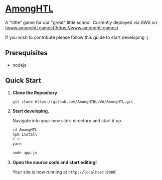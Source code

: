 # [AmongHTL](https://github.com/AmongHTBLuVA/AmongHTL)

A "little" game for our "great" little school.
Currently deployed via AWS on [www.amonghtl.games](https://www.amonghtl.games).

If you wish to contribute please follow this guide to start developing :) 

## Prerequisites
* nodejs  


## Quick Start

1.  **Clone the Repository**
    ```sh
    git clone https://github.com/AmongHTBLuVA/AmongHTL.git
    ```

2.  **Start developing.**

    Navigate into your new site’s directory and start it up.

    ```sh
    cd AmongHTL
    npm install
    # or 
    yarn
    
    node app.js
    ```

3.  **Open the source code and start editing!**

    Your site is now running at `http://localhost:8080`!



